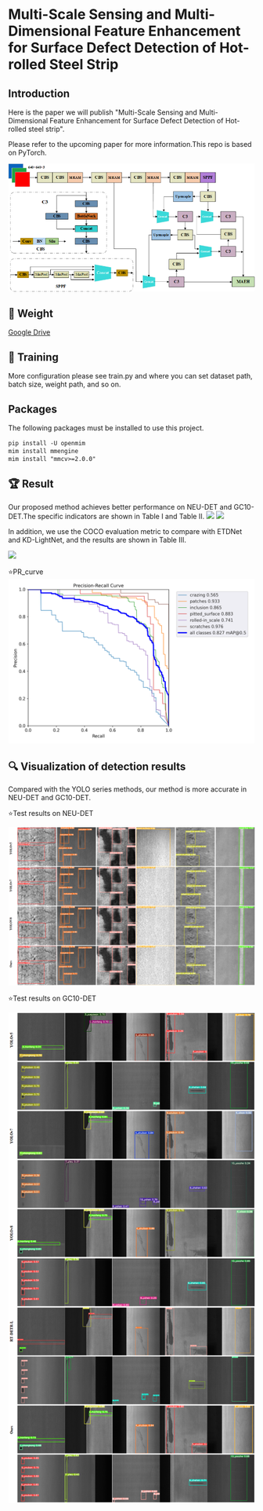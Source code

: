 # Multi-Scale Sensing and Multi-Dimensional Feature Enhancement for Surface Defect Detection of Hot-rolled Steel Strip
## Introduction
Here is the paper we will publish "Multi-Scale Sensing and Multi-Dimensional Feature Enhancement for Surface Defect Detection of Hot-rolled steel strip". 

Please refer to the upcoming paper for more information.This repo is based on PyTorch.

<img src="assets/Overallstructure.png">

## :open_file_folder: Weight
[Google Drive](https://drive.google.com/file/d/1Ki4GqtnGQqE67DvWUY3p7YJWSBZOgB8S/view?usp=drive_link)


## 🚀 Training
More configuration please see train.py and where you can set dataset path, batch size, weight path, and so on.

## Packages
The following packages must be installed to use this project.
```
pip install -U openmim
mim install mmengine
mim install "mmcv>=2.0.0"
```

## :trophy: Result
Our proposed method achieves better performance on NEU-DET and GC10-DET.The specific indicators are shown in Table I and Table II.
<img src="assets/TABLEⅠ.png">
<img src="assets/TABLEⅡ.png">

In addition, we use the COCO evaluation metric to compare with ETDNet and KD-LightNet, and the results are shown in Table III.

<img src="assets/TABLEⅢ.png">

⭐PR_curve
<img src="assets/PR.png">

## 🔍 Visualization of detection results
Compared with the YOLO series methods, our method is more accurate in NEU-DET and GC10-DET.

⭐Test results on NEU-DET

<img src="assets/neudet-test.png">

⭐Test results on GC10-DET

<img src="assets/gc10det-test.png">
